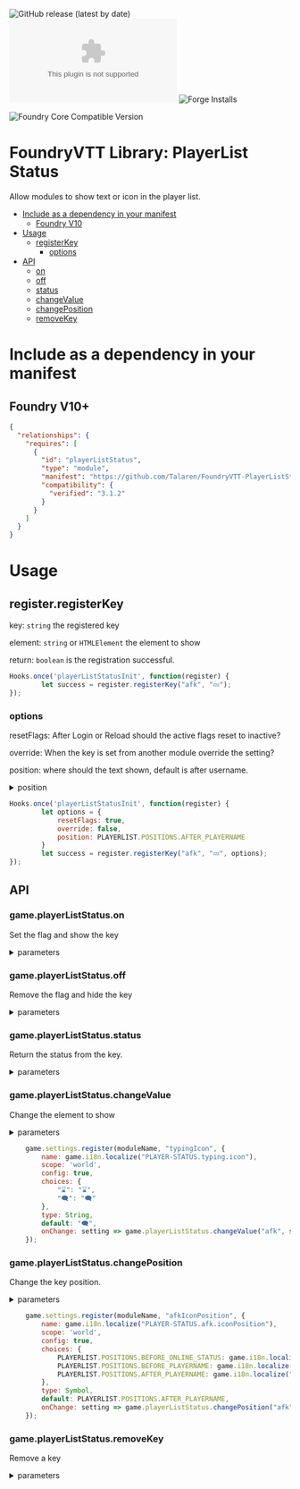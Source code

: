 ![GitHub release (latest by date)](https://img.shields.io/github/v/release/Talaren/FoundryVTT-PlayerListStatus?style=for-the-badge)
![GitHub release (latest by date)](https://img.shields.io/github/downloads/Talaren/FoundryVTT-PlayerListStatus/latest/module.zip?style=for-the-badge)
![Forge Installs](https://img.shields.io/badge/dynamic/json?label=Forge%20Installs&query=package.installs&suffix=%25&url=https://forge-vtt.com/api/bazaar/package/playerListStatus&colorB=green&style=for-the-badge)

![Foundry Core Compatible Version](https://img.shields.io/badge/dynamic/json.svg?url=https://github.com/Talaren/FoundryVTT-PlayerListStatus/releases/latest/download/module.json&label=Foundry%20Version&query=$.compatibility.verified&colorB=green&style=for-the-badge)

# FoundryVTT Library: PlayerList Status

Allow modules to show text or icon in the player list.

* [Include as a dependency in your manifest](#include-as-a-dependency-in-your-manifest)
  + [Foundry V10](#foundry-v10)
* [Usage](#usage)
  + [registerKey](#registerregisterkey)
    - [options](#options)
* [API](#api)
  + [on](#gameplayerliststatuson)
  + [off](#gameplayerliststatusoff)
  + [status](#gameplayerliststatusstatus)
  + [changeValue](#gameplayerliststatuschangevalue)
  + [changePosition](#gameplayerliststatuschangeposition)
  + [removeKey](#gameplayerliststatusremovekey)


# Include as a dependency in your manifest

## Foundry V10+

```json
{
  "relationships": {
    "requires": [
      {
        "id": "playerListStatus",
        "type": "module",
        "manifest": "https://github.com/Talaren/FoundryVTT-PlayerListStatus/releases/latest/download/module.json",
        "compatibility": {
          "verified": "3.1.2"
        }
      }
    ]
  }
}
```

# Usage

## register.registerKey

key: `string` the registered key

element: `string` or `HTMLElement` the element to show

return: `boolean` is the registration successful.

```js
Hooks.once('playerListStatusInit', function(register) {
		let success = register.registerKey("afk", "💤");
});

```


### options

resetFlags: After Login or Reload should the active flags reset to inactive?

override: When the key is set from another module override the setting?

position: where should the text shown, default is after username.

<details><summary>position</summary>

`game.playerListStatus.positions.beforeOnlineStatus`

`game.playerListStatus.positions.beforePlayername`

`game.playerListStatus.positions.afterPlayername`
</details>

```js
Hooks.once('playerListStatusInit', function(register) {
		let options = {
			resetFlags: true,
			override: false,
			position: PLAYERLIST.POSITIONS.AFTER_PLAYERNAME
		}
		let success = register.registerKey("afk", "💤", options);
});

```


## API

### game.playerListStatus.on
Set the flag and show the key

<details><summary>parameters</summary>

key: `string` the registered key

id: (optional) `string` a user id
</details>


### game.playerListStatus.off

Remove the flag and hide the key

<details><summary>parameters</summary>

key: `string` the registered key

id: (optional) `string` a user id
</details>


### game.playerListStatus.status
Return the status from the key.

<details><summary>parameters</summary>

key: `string` the registered key

id: (optional) `string` a user id

return: `boolean` is key active?
</details>


### game.playerListStatus.changeValue

Change the element to show

<details><summary>parameters</summary>

key: `string` the registered key

element: `string` or `HTMLElement` the element to show
</details>

```js
	game.settings.register(moduleName, "typingIcon", {
		name: game.i18n.localize("PLAYER-STATUS.typing.icon"),
		scope: 'world',
		config: true,
		choices: {
			"⌛": "⌛",
			"🗨️": "🗨️"
		},
		type: String,
		default: "🗨️",
		onChange: setting => game.playerListStatus.changeValue("afk", setting)
	});

```


### game.playerListStatus.changePosition

Change the key position.

<details><summary>parameters</summary>

key: `string` the registered key

element: `game.playerListStatus.positions` the position to show the key
</details>

```js
	game.settings.register(moduleName, "afkIconPosition", {
		name: game.i18n.localize("PLAYER-STATUS.afk.iconPosition"),
		scope: 'world',
		config: true,
		choices: {
            PLAYERLIST.POSITIONS.BEFORE_ONLINE_STATUS: game.i18n.localize("PLAYER-STATUS.iconPosition.beforeOnline"),
            PLAYERLIST.POSITIONS.BEFORE_PLAYERNAME: game.i18n.localize("PLAYER-STATUS.iconPosition.afterOnline"),
            PLAYERLIST.POSITIONS.AFTER_PLAYERNAME: game.i18n.localize("PLAYER-STATUS.iconPosition.afterName")
		},
		type: Symbol,
		default: PLAYERLIST.POSITIONS.AFTER_PLAYERNAME,
		onChange: setting => game.playerListStatus.changePosition("afk", setting)
	});

```


### game.playerListStatus.removeKey

Remove a key

<details><summary>parameters</summary>

key: `string` the registered key
</details>
